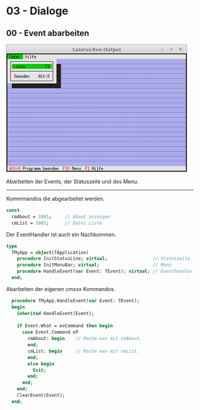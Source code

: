 # 03 - Dialoge
## 00 - Event abarbeiten

![image.png](image.png)

Abarbeiten der Events, der Statuszeile und des Menu.

---
Kommmandos die abgearbeitet werden.

```pascal
const
  cmAbout = 1001;     // About anzeigen
  cmList = 1002;      // Datei Liste
```

Der EventHandler ist auch ein Nachkommen.

```pascal
type
  TMyApp = object(TApplication)
    procedure InitStatusLine; virtual;                 // Statuszeile
    procedure InitMenuBar; virtual;                    // Menü
    procedure HandleEvent(var Event: TEvent); virtual; // Eventhandler
  end;
```

Abarbeiten der eigenen cmxxx Kommandos.

```pascal
  procedure TMyApp.HandleEvent(var Event: TEvent);
  begin
    inherited HandleEvent(Event);

    if Event.What = evCommand then begin
      case Event.Command of
        cmAbout: begin    // Mache was mit cmAbout.
        end;
        cmList: begin     // Mache was mit cmList.
        end;
        else begin
          Exit;
        end;
      end;
    end;
    ClearEvent(Event);
  end;
```


